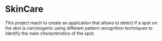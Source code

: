 # SkinCare
This project reach to create an application that allows to detect if a spot on the skin is carcinogenic using different pattern recognition techniques to identify the main characteristics of the spot.
